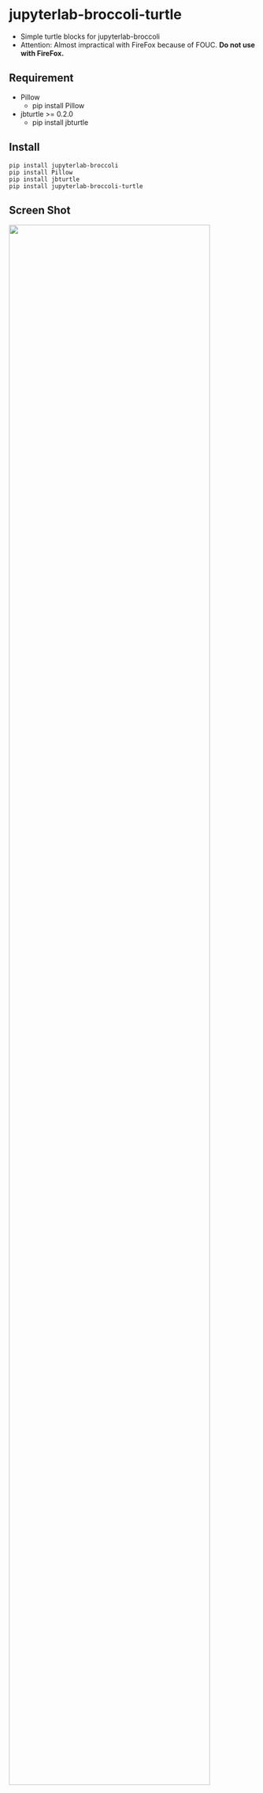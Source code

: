 # jupyterlab-broccoli-turtle

* Simple turtle blocks for jupyterlab-broccoli
* Attention: Almost impractical with FireFox because of FOUC. **Do not use with FireFox.**


## Requirement
* Pillow
  * pip install Pillow
* jbturtle >= 0.2.0
  * pip install jbturtle

## Install
```
pip install jupyterlab-broccoli
pip install Pillow
pip install jbturtle
pip install jupyterlab-broccoli-turtle
```

## Screen Shot
<img width="90%" src="https://user-images.githubusercontent.com/95947474/272455999-b620ef04-ce52-4c7f-b426-9830baed25b3.png">
<br>
